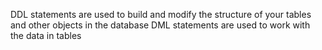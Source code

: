 DDL statements are used to build and modify the structure of your tables and other objects in the database
DML statements are used to work with the data in tables
